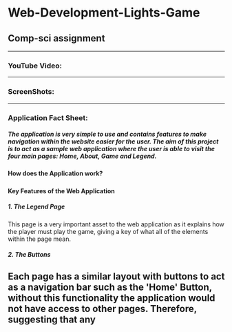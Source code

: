 # Web-Development-Lights-Game
## Comp-sci assignment
---
### **YouTube Video:**



---
### **ScreenShots:**



---
### **Application Fact Sheet:**
##### The application is very simple to use and contains features to make navigation within the website easier for the user. The aim of this project is to act as a sample web application where the user is able to visit the four main pages: Home, About, Game and Legend.
#### How does the Application work?
##### 
#### Key Features of the Web Application
##### 1. The Legend Page
This page is a very important asset to the web application as it explains how the player must play the game, giving a key of what all of the elements within the page mean. 
##### 2. The Buttons 
Each page has a similar layout with buttons to act as a navigation bar such as the 'Home' Button, without this functionality the application would not have access to other pages. Therefore, suggesting that any 
---
